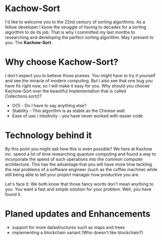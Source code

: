 # Kachow-Sort

I'd like to welcome you to the 22nd century of sorting algorithms. As a fellow developer I know the struggle of having to decades for a sorting algorithm to do its job. That is why I committed my last months to researching and developing the perfect sorting algorithm. May I present to you: The **Kachow-Sort**. 

# Why choose Kachow-Sort?
I don't expect you to believe those praises. You might have to try it yourself and see the miracle of modern computing. But I also see that one bug you have fix right now, so I will make it easy for you. Why should you choose Kachow-Sort over the beautiful Implementation that is called *Collections.sort()*? 

 - O(1) - Do I have to say anything else?
 - Stability - This algorithm is as stable as the Chinese wall.
 - Ease of use / intuitivity - you have never worked with easier code 

# Technology behind it

By this point you might ask how this is even possible? We here at Kachow inc. spend a lot of time researching quantum computing and found a way to incorporate the speed of such operations into the common computer architecture. This has the advantage that you will have more time tackling the real problems of a software engineer (such as the coffee machine) while still being able to tell your project manager how productive you are.

Let's face it. We both know that those fancy words don't mean anything to you. You want a fast and simple solution for your problem. Well, you have found it.

# Planed updates and Enhancements
- support for more datastructures such as maps and trees
- implementing a blockchain variant (Who doesn't like blockchain?)
